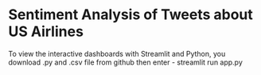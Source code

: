 # Sentiment Analysis of Tweets about US Airlines

To view the interactive dashboards with Streamlit and Python, you download .py and .csv file from github then enter - streamlit run app.py

